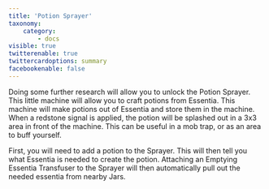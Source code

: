 ```yaml
---
title: 'Potion Sprayer'
taxonomy:
    category:
        - docs
visible: true
twitterenable: true
twittercardoptions: summary
facebookenable: false
---
```


Doing some further research will allow you to unlock the Potion Sprayer. This little machine will allow you to craft potions from Essentia. This machine will make potions out of Essentia and store them in the machine. When a redstone signal is applied, the potion will be splashed out in a 3x3 area in front of the machine. This can be useful in a mob trap, or as an area to buff yourself.

First, you will need to add a potion to the Sprayer. This will then tell you what Essentia is needed to create the potion. Attaching an Emptying Essentia Transfuser to the Sprayer will then automatically pull out the needed essentia from nearby Jars. 
